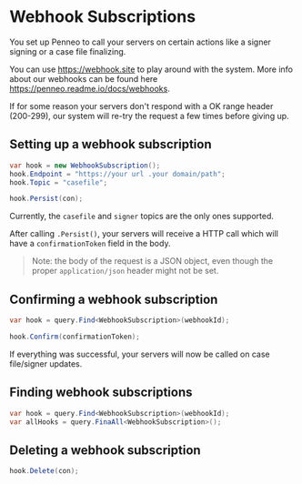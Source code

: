 # Webhook Subscriptions
You set up Penneo to call your servers on certain actions like a signer signing or a case file finalizing.

You can use https://webhook.site to play around with the system.
More info about our webhooks can be found here https://penneo.readme.io/docs/webhooks.


If for some reason your servers don't respond with a OK range header (200-299), our system will re-try the request a few times before giving up.

## Setting up a webhook subscription
```csharp
var hook = new WebhookSubscription();
hook.Endpoint = "https://your url .your domain/path";
hook.Topic = "casefile";

hook.Persist(con);
```

Currently, the `casefile` and `signer` topics are the only ones supported.

After calling `.Persist()`, your servers will receive a HTTP call which will have a `confirmationToken` field in the body.
> Note: the body of the request is a JSON object, even though the proper `application/json` header might not be set.


## Confirming a webhook subscription
```csharp
var hook = query.Find<WebhookSubscription>(webhookId);

hook.Confirm(confirmationToken);
```

If everything was successful, your servers will now be called on case file/signer updates.

## Finding webhook subscriptions
```csharp
var hook = query.Find<WebhookSubscription>(webhookId);
var allHooks = query.FinaAll<WebhookSubscription>();
```


## Deleting a webhook subscription
```csharp
hook.Delete(con);
```
